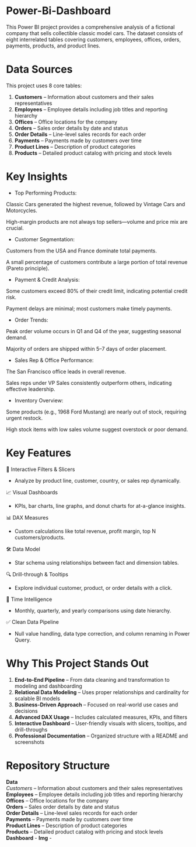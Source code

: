 # Power-Bi-Dashboard
This Power BI project provides a comprehensive analysis of a fictional company that sells collectible classic model cars. The dataset consists of eight interrelated tables covering customers, employees, offices, orders, payments, products, and product lines.

# Data Sources

This project uses 8 core tables:

1. **Customers** – Information about customers and their sales representatives  
2. **Employees** – Employee details including job titles and reporting hierarchy  
3. **Offices** – Office locations for the company  
4. **Orders** – Sales order details by date and status  
5. **Order Details** – Line-level sales records for each order  
6. **Payments** – Payments made by customers over time  
7. **Product Lines** – Description of product categories  
8. **Products** – Detailed product catalog with pricing and stock levels  

# Key Insights
- Top Performing Products:

 Classic Cars generated the highest revenue, followed by Vintage Cars and Motorcycles.

 High-margin products are not always top sellers—volume and price mix are crucial.

- Customer Segmentation:

 Customers from the USA and France dominate total payments.

 A small percentage of customers contribute a large portion of total revenue (Pareto principle).

- Payment & Credit Analysis:

 Some customers exceed 80% of their credit limit, indicating potential credit risk.

 Payment delays are minimal; most customers make timely payments.

- Order Trends:

 Peak order volume occurs in Q1 and Q4 of the year, suggesting seasonal demand.

 Majority of orders are shipped within 5–7 days of order placement.

- Sales Rep & Office Performance:

 The San Francisco office leads in overall revenue.

 Sales reps under VP Sales consistently outperform others, indicating effective leadership.

- Inventory Overview:

 Some products (e.g., 1968 Ford Mustang) are nearly out of stock, requiring urgent restock.

 High stock items with low sales volume suggest overstock or poor demand.

 # Key Features
📌 Interactive Filters & Slicers

- Analyze by product line, customer, country, or sales rep dynamically.

📈 Visual Dashboards

- KPIs, bar charts, line graphs, and donut charts for at-a-glance insights.

📊 DAX Measures

- Custom calculations like total revenue, profit margin, top N customers/products.

🛠 Data Model

- Star schema using relationships between fact and dimension tables.

🔍 Drill-through & Tooltips

- Explore individual customer, product, or order details with a click.

📅 Time Intelligence

- Monthly, quarterly, and yearly comparisons using date hierarchy.

✅ Clean Data Pipeline

- Null value handling, data type correction, and column renaming in Power Query.

# Why This Project Stands Out

1. **End-to-End Pipeline** – From data cleaning and transformation to modeling and dashboarding  
2. **Relational Data Modeling** – Uses proper relationships and cardinality for scalable BI models  
3. **Business-Driven Approach** – Focused on real-world use cases and decisions  
4. **Advanced DAX Usage** – Includes calculated measures, KPIs, and filters  
5. **Interactive Dashboard** – User-friendly visuals with slicers, tooltips, and drill-throughs  
6. **Professional Documentation** – Organized structure with a README and screenshots

 # Repository Structure
 **Data** <br> 
   *Customers* – Information about customers and their sales representatives  
 **Employees** – Employee details including job titles and reporting hierarchy  
 **Offices** – Office locations for the company  
 **Orders** – Sales order details by date and status  
 **Order Details** – Line-level sales records for each order  
 **Payments** – Payments made by customers over time  
 **Product Lines** – Description of product categories  
 **Products** – Detailed product catalog with pricing and stock levels  
 **Dashboard** - 
 **Img** - 
 
